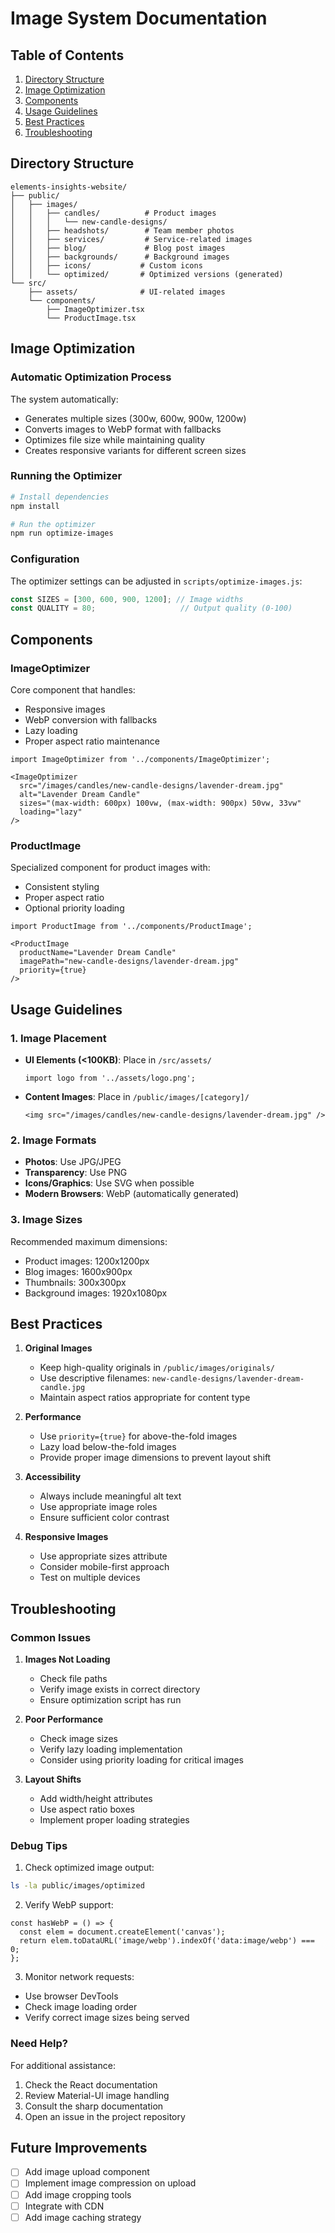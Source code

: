 # Image System Documentation

## Table of Contents
1. [Directory Structure](#directory-structure)
2. [Image Optimization](#image-optimization)
3. [Components](#components)
4. [Usage Guidelines](#usage-guidelines)
5. [Best Practices](#best-practices)
6. [Troubleshooting](#troubleshooting)

## Directory Structure

```
elements-insights-website/
├── public/
│   ├── images/
│   │   ├── candles/          # Product images
│   │   │   └── new-candle-designs/
│   │   ├── headshots/        # Team member photos
│   │   ├── services/         # Service-related images
│   │   ├── blog/             # Blog post images
│   │   ├── backgrounds/      # Background images
│   │   ├── icons/           # Custom icons
│   │   └── optimized/       # Optimized versions (generated)
└── src/
    ├── assets/              # UI-related images
    └── components/
        ├── ImageOptimizer.tsx
        └── ProductImage.tsx
```

## Image Optimization

### Automatic Optimization Process

The system automatically:
- Generates multiple sizes (300w, 600w, 900w, 1200w)
- Converts images to WebP format with fallbacks
- Optimizes file size while maintaining quality
- Creates responsive variants for different screen sizes

### Running the Optimizer

```bash
# Install dependencies
npm install

# Run the optimizer
npm run optimize-images
```

### Configuration

The optimizer settings can be adjusted in `scripts/optimize-images.js`:

```javascript
const SIZES = [300, 600, 900, 1200]; // Image widths
const QUALITY = 80;                   // Output quality (0-100)
```

## Components

### ImageOptimizer

Core component that handles:
- Responsive images
- WebP conversion with fallbacks
- Lazy loading
- Proper aspect ratio maintenance

```tsx
import ImageOptimizer from '../components/ImageOptimizer';

<ImageOptimizer
  src="/images/candles/new-candle-designs/lavender-dream.jpg"
  alt="Lavender Dream Candle"
  sizes="(max-width: 600px) 100vw, (max-width: 900px) 50vw, 33vw"
  loading="lazy"
/>
```

### ProductImage

Specialized component for product images with:
- Consistent styling
- Proper aspect ratio
- Optional priority loading

```tsx
import ProductImage from '../components/ProductImage';

<ProductImage
  productName="Lavender Dream Candle"
  imagePath="new-candle-designs/lavender-dream.jpg"
  priority={true}
/>
```

## Usage Guidelines

### 1. Image Placement

- **UI Elements (<100KB)**: Place in `/src/assets/`
  ```tsx
  import logo from '../assets/logo.png';
  ```

- **Content Images**: Place in `/public/images/[category]/`
  ```tsx
  <img src="/images/candles/new-candle-designs/lavender-dream.jpg" />
  ```

### 2. Image Formats

- **Photos**: Use JPG/JPEG
- **Transparency**: Use PNG
- **Icons/Graphics**: Use SVG when possible
- **Modern Browsers**: WebP (automatically generated)

### 3. Image Sizes

Recommended maximum dimensions:
- Product images: 1200x1200px
- Blog images: 1600x900px
- Thumbnails: 300x300px
- Background images: 1920x1080px

## Best Practices

1. **Original Images**
   - Keep high-quality originals in `/public/images/originals/`
   - Use descriptive filenames: `new-candle-designs/lavender-dream-candle.jpg`
   - Maintain aspect ratios appropriate for content type

2. **Performance**
   - Use `priority={true}` for above-the-fold images
   - Lazy load below-the-fold images
   - Provide proper image dimensions to prevent layout shift

3. **Accessibility**
   - Always include meaningful alt text
   - Use appropriate image roles
   - Ensure sufficient color contrast

4. **Responsive Images**
   - Use appropriate sizes attribute
   - Consider mobile-first approach
   - Test on multiple devices

## Troubleshooting

### Common Issues

1. **Images Not Loading**
   - Check file paths
   - Verify image exists in correct directory
   - Ensure optimization script has run

2. **Poor Performance**
   - Check image sizes
   - Verify lazy loading implementation
   - Consider using priority loading for critical images

3. **Layout Shifts**
   - Add width/height attributes
   - Use aspect ratio boxes
   - Implement proper loading strategies

### Debug Tips

1. Check optimized image output:
```bash
ls -la public/images/optimized
```

2. Verify WebP support:
```tsx
const hasWebP = () => {
  const elem = document.createElement('canvas');
  return elem.toDataURL('image/webp').indexOf('data:image/webp') === 0;
};
```

3. Monitor network requests:
- Use browser DevTools
- Check image loading order
- Verify correct image sizes being served

### Need Help?

For additional assistance:
1. Check the React documentation
2. Review Material-UI image handling
3. Consult the sharp documentation
4. Open an issue in the project repository

## Future Improvements

- [ ] Add image upload component
- [ ] Implement image compression on upload
- [ ] Add image cropping tools
- [ ] Integrate with CDN
- [ ] Add image caching strategy
